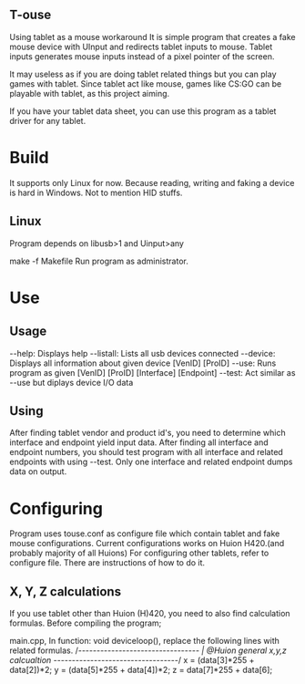 ## T-ouse
Using tablet as a mouse workaround
It is simple program that creates a fake mouse device with UInput and redirects tablet inputs to mouse.
Tablet inputs generates mouse inputs instead of a pixel pointer of the screen.

It may useless as if you are doing tablet related things but you can play games with tablet.
Since tablet act like mouse, games like CS:GO can be playable with tablet, as this project aiming.

If you have your tablet data sheet, you can use this program as a tablet driver for any tablet.

# Build

It supports only Linux for now. Because reading, writing and faking a device is hard in Windows. Not to mention HID stuffs.

## Linux

Program depends on libusb>1 and Uinput>any

make -f Makefile
Run program as administrator.

# Use

## Usage 
--help:     Displays help
--listall:  Lists all usb devices connected
--device:   Displays all information about given device [VenID] [ProID]
--use:      Runs program as given [VenID] [ProID] [Interface] [Endpoint]
--test:     Act similar as --use but diplays device I/O data

## Using

After finding tablet vendor and product id's, you need to determine which interface and endpoint yield input data.
After finding all interface and endpoint numbers, you should test program with all interface and related endpoints with using --test. Only one interface and related endpoint dumps data on output. 

# Configuring

Program uses touse.conf as configure file which contain tablet and fake mouse configurations.
Current configurations works on Huion H420.(and probably majority of all Huions)
For configuring other tablets, refer to configure file. There are instructions of how to do it.

## X, Y, Z calculations

If you use tablet other than Huion (H)420, you need to also find calculation formulas.
Before compiling the program;

main.cpp, In function: void deviceloop(), replace the following lines with related formulas.
  /*---------------------------------
  | @Huion general x,y,z calcualtion
  ----------------------------------*/
   x = (data[3]*255 + data[2])*2;
   y = (data[5]*255 + data[4])*2;
   z = data[7]*255 + data[6];


